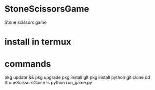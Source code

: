 # StoneScissorsGame
Stone scissors game
# install in termux 
# commands
pkg update && pkg upgrade
pkg install git
pkg install python 
git clone 
cd StoneScissorsGame
ls
python run_game.py 
